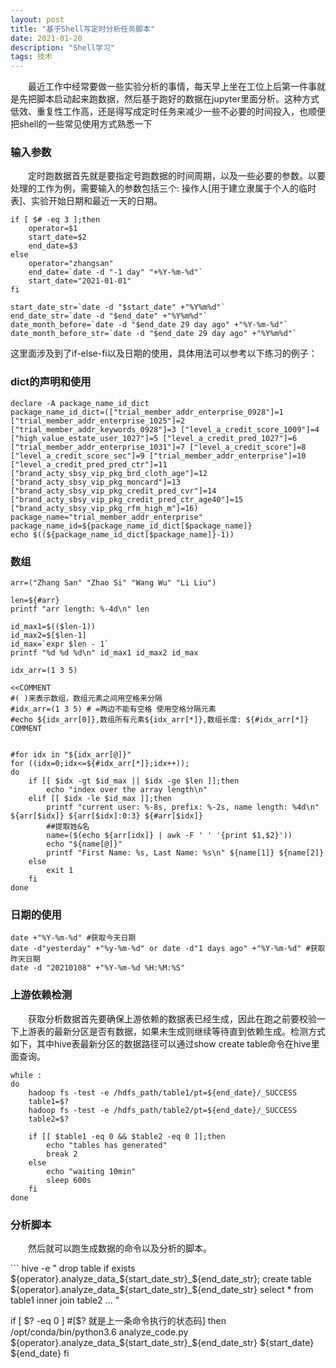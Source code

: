 ```yaml
---
layout: post
title: "基于Shell写定时分析任务脚本"
date: 2021-01-20
description: "Shell学习"
tags: 技术
---
```


<p>&emsp;&emsp;最近工作中经常要做一些实验分析的事情，每天早上坐在工位上后第一件事就是先把脚本启动起来跑数据，然后基于跑好的数据在jupyter里面分析。这种方式低效、重复性工作高，还是得写成定时任务来减少一些不必要的时间投入，也顺便把shell的一些常见使用方式熟悉一下</p>

### 输入参数
<p>&emsp;&emsp;定时跑数据首先就是要指定号跑数据的时间周期，以及一些必要的参数。以要处理的工作为例，需要输入的参数包括三个: 操作人[用于建立隶属于个人的临时表]、实验开始日期和最近一天的日期。</p>

```
if [ $# -eq 3 ];then
    operator=$1
    start_date=$2
    end_date=$3
else
    operator="zhangsan"
    end_date=`date -d "-1 day" "+%Y-%m-%d"`
    start_date="2021-01-01"
fi
 
start_date_str=`date -d "$start_date" +"%Y%m%d"`
end_date_str=`date -d "$end_date" +"%Y%m%d"`
date_month_before=`date -d "$end_date 29 day ago" +"%Y-%m-%d"`
date_month_before_str=`date -d "$end_date 29 day ago" +"%Y%m%d"`

```

这里面涉及到了if-else-fi以及日期的使用，具体用法可以参考以下练习的例子：

### dict的声明和使用

```
declare -A package_name_id_dict
package_name_id_dict=(["trial_member_addr_enterprise_0928"]=1 ["trial_member_addr_enterprise_1025"]=2 ["trial_member_addr_keywords_0928"]=3 ["level_a_credit_score_1009"]=4 ["high_value_estate_user_1027"]=5 ["level_a_credit_pred_1027"]=6 ["trial_member_addr_enterprise_1031"]=7 ["level_a_credit_score"]=8 ["level_a_credit_score_sec"]=9 ["trial_member_addr_enterprise"]=10 ["level_a_credit_pred_pred_ctr"]=11 ["brand_acty_sbsy_vip_pkg_brd_cloth_age"]=12 ["brand_acty_sbsy_vip_pkg_moncard"]=13 ["brand_acty_sbsy_vip_pkg_credit_pred_cvr"]=14 ["brand_acty_sbsy_vip_pkg_credit_pred_ctr_age40"]=15 ["brand_acty_sbsy_vip_pkg_rfm_high_m"]=16)
package_name="trial_member_addr_enterprise"
package_name_id=${package_name_id_dict[$package_name]}
echo $((${package_name_id_dict[$package_name]}-1))
```

### 数组
```
arr=("Zhang San" "Zhao Si" "Wang Wu" "Li Liu")
 
len=${#arr}
printf "arr length: %-4d\n" len
 
id_max1=$(($len-1))
id_max2=$[$len-1]
id_max=`expr $len - 1`
printf "%d %d %d\n" id_max1 id_max2 id_max
 
idx_arr=(1 3 5)

<<COMMENT
#( )来表示数组，数组元素之间用空格来分隔
#idx_arr=(1 3 5) # =两边不能有空格 使用空格分隔元素
#echo ${idx_arr[0]},数组所有元素${idx_arr[*]},数组长度: ${#idx_arr[*]}
COMMENT
 
 
#for idx in "${idx_arr[@]}"
for ((idx=0;idx<=${#idx_arr[*]};idx++));
do
    if [[ $idx -gt $id_max || $idx -ge $len ]];then
        echo "index over the array length\n"
    elif [[ $idx -le $id_max ]];then
        printf "current user: %-8s, prefix: %-2s, name length: %4d\n" ${arr[$idx]} ${arr[$idx]:0:3} ${#arr[$idx]}
        ##提取姓&名
        name=($(echo ${arr[idx]} | awk -F ' ' '{print $1,$2}'))
        echo "${name[@]}"
        printf "First Name: %s, Last Name: %s\n" ${name[1]} ${name[2]}
    else
        exit 1
    fi
done
```

### 日期的使用
```
date +"%Y-%m-%d" #获取今天日期
date -d"yesterday" +"%y-%m-%d" or date -d"1 days ago" +"%Y-%m-%d" #获取昨天日期
date -d "20210108" +"%Y-%m-%d %H:%M:%S"
```

### 上游依赖检测
<p>&emsp;&emsp;获取分析数据首先要确保上游依赖的数据表已经生成，因此在跑之前要校验一下上游表的最新分区是否有数据，如果未生成则继续等待直到依赖生成。检测方式如下，其中hive表最新分区的数据路径可以通过show create table命令在hive里面查询。</p>

```
while :
do
    hadoop fs -test -e /hdfs_path/table1/pt=${end_date}/_SUCCESS
    table1=$?
    hadoop fs -test -e /hdfs_path/table2/pt=${end_date}/_SUCCESS
    table2=$?
 
    if [[ $table1 -eq 0 && $table2 -eq 0 ]];then
        echo "tables has generated"
        break 2
    else
        echo "waiting 10min"
        sleep 600s
    fi
done
```

### 分析脚本 
<p>&emsp;&emsp;然后就可以跑生成数据的命令以及分析的脚本。</p>
```
hive -e "
drop table if exists ${operator}.analyze_data_${start_date_str}_${end_date_str};
create table ${operator}.analyze_data_${start_date_str}_${end_date_str}
select
    *
from table1 inner join table2 ...
"
 
if [ $? -eq 0 ]  #[$? 就是上一条命令执行的状态码]
then  
    /opt/conda/bin/python3.6 analyze_code.py ${operator}.analyze_data_${start_date_str}_${end_date_str} ${start_date} ${end_date}
fi
```